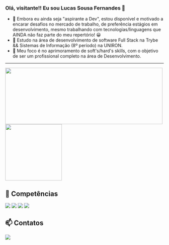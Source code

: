 ### Olá, visitante!! Eu sou Lucas Sousa Fernandes 👋
- 🔭 Embora eu ainda seja "aspirante a Dev", estou disponível e motivado a encarar desafios no mercado de trabalho, de preferência estágios em desenvolvimento, mesmo trabalhando com tecnologias/linguagens que AINDA não faz parte do meu repertório! 😀
- 🌱 Estudo na área de desenvolvimento de software Full Stack na Trybe && Sistemas de Informação (8º período) na UNIRON.
- 💬 Meu foco é no aprimoramento de soft's/hard's skills, com o objetivo de ser um profissional completo na área de Desenvolvimento.
<hr>
<div>
<img width='500px' height="180em" src="https://github-readme-stats.vercel.app/api?username=lucas-fer&show_icons=true&theme=tokyonight"/>
<img height="180em" src="https://github-readme-stats.vercel.app/api/top-langs/?username=lucas-fer&theme=tokyonight&layout=compact)](https://github.com/anuraghazra/github-readme-stats"/>
</div>
<div>
  <h2>🚀 Competências</h2>
  <img src='https://img.shields.io/badge/CSS3-1572B6?style=for-the-badge&logo=css3&logoColor=white'>
  <img src='https://img.shields.io/badge/HTML5-E34F26?style=for-the-badge&logo=html5&logoColor=white0'>
  <img src='https://img.shields.io/badge/JavaScript-323330?style=for-the-badge&logo=javascript&logoColor=F7DF1E'>
  <img src='https://img.shields.io/badge/C%23-239120?style=for-the-badge&logo=c-sharp&logoColor=white'>
</div>
<div>
   <h2>📫 Contatos</h2>
   <a href="https://www.linkedin.com/in/lucas-sfer/" target="_blank">
   <img src="https://img.shields.io/badge/LinkedIn-0077B5?style=for-the-badge&logo=linkedin&logoColor=white" target="_blank"/></a>
  </div>

